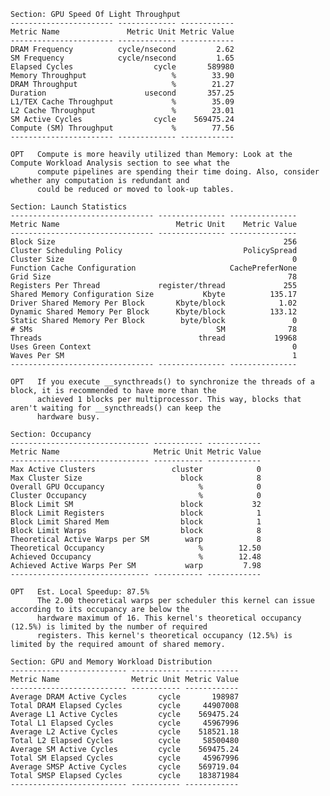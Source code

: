     Section: GPU Speed Of Light Throughput
    ----------------------- ------------- ------------
    Metric Name               Metric Unit Metric Value
    ----------------------- ------------- ------------
    DRAM Frequency          cycle/nsecond         2.62
    SM Frequency            cycle/nsecond         1.65
    Elapsed Cycles                  cycle       589980
    Memory Throughput                   %        33.90
    DRAM Throughput                     %        21.27
    Duration                      usecond       357.25
    L1/TEX Cache Throughput             %        35.09
    L2 Cache Throughput                 %        23.01
    SM Active Cycles                cycle    569475.24
    Compute (SM) Throughput             %        77.56
    ----------------------- ------------- ------------

    OPT   Compute is more heavily utilized than Memory: Look at the Compute Workload Analysis section to see what the   
          compute pipelines are spending their time doing. Also, consider whether any computation is redundant and      
          could be reduced or moved to look-up tables.                                                                  

    Section: Launch Statistics
    -------------------------------- --------------- ---------------
    Metric Name                          Metric Unit    Metric Value
    -------------------------------- --------------- ---------------
    Block Size                                                   256
    Cluster Scheduling Policy                           PolicySpread
    Cluster Size                                                   0
    Function Cache Configuration                     CachePreferNone
    Grid Size                                                     78
    Registers Per Thread             register/thread             255
    Shared Memory Configuration Size           Kbyte          135.17
    Driver Shared Memory Per Block       Kbyte/block            1.02
    Dynamic Shared Memory Per Block      Kbyte/block          133.12
    Static Shared Memory Per Block        byte/block               0
    # SMs                                         SM              78
    Threads                                   thread           19968
    Uses Green Context                                             0
    Waves Per SM                                                   1
    -------------------------------- --------------- ---------------

    OPT   If you execute __syncthreads() to synchronize the threads of a block, it is recommended to have more than the 
          achieved 1 blocks per multiprocessor. This way, blocks that aren't waiting for __syncthreads() can keep the   
          hardware busy.                                                                                                

    Section: Occupancy
    ------------------------------- ----------- ------------
    Metric Name                     Metric Unit Metric Value
    ------------------------------- ----------- ------------
    Max Active Clusters                 cluster            0
    Max Cluster Size                      block            8
    Overall GPU Occupancy                     %            0
    Cluster Occupancy                         %            0
    Block Limit SM                        block           32
    Block Limit Registers                 block            1
    Block Limit Shared Mem                block            1
    Block Limit Warps                     block            8
    Theoretical Active Warps per SM        warp            8
    Theoretical Occupancy                     %        12.50
    Achieved Occupancy                        %        12.48
    Achieved Active Warps Per SM           warp         7.98
    ------------------------------- ----------- ------------

    OPT   Est. Local Speedup: 87.5%                                                                                     
          The 2.00 theoretical warps per scheduler this kernel can issue according to its occupancy are below the       
          hardware maximum of 16. This kernel's theoretical occupancy (12.5%) is limited by the number of required      
          registers. This kernel's theoretical occupancy (12.5%) is limited by the required amount of shared memory.    

    Section: GPU and Memory Workload Distribution
    -------------------------- ----------- ------------
    Metric Name                Metric Unit Metric Value
    -------------------------- ----------- ------------
    Average DRAM Active Cycles       cycle       198987
    Total DRAM Elapsed Cycles        cycle     44907008
    Average L1 Active Cycles         cycle    569475.24
    Total L1 Elapsed Cycles          cycle     45967996
    Average L2 Active Cycles         cycle    518521.18
    Total L2 Elapsed Cycles          cycle     58500480
    Average SM Active Cycles         cycle    569475.24
    Total SM Elapsed Cycles          cycle     45967996
    Average SMSP Active Cycles       cycle    569719.04
    Total SMSP Elapsed Cycles        cycle    183871984
    -------------------------- ----------- ------------
